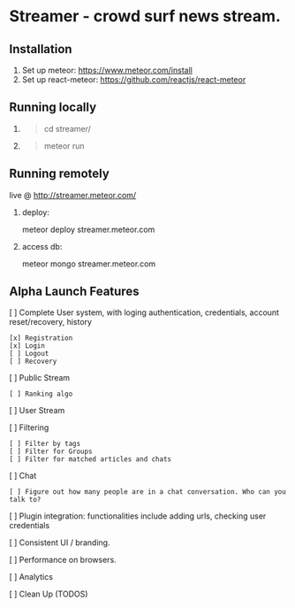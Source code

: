 # Streamer - crowd surf news stream.

## Installation

1. Set up meteor: https://www.meteor.com/install
2. Set up react-meteor: https://github.com/reactjs/react-meteor

## Running locally

1. > cd streamer/
2. > meteor run

## Running remotely

live @ http://streamer.meteor.com/

1. deploy: 
	
	meteor deploy streamer.meteor.com

2. access db: 

	meteor mongo streamer.meteor.com

## Alpha Launch Features

[ ] Complete User system, with loging authentication, credentials, account reset/recovery, history

 	[x] Registration
	[x] Login
	[ ] Logout
	[ ] Recovery

[ ] Public Stream

	[ ] Ranking algo

[ ] User Stream

[ ] Filtering

	[ ] Filter by tags
	[ ] Filter for Groups
	[ ] Filter for matched articles and chats

[ ] Chat

	[ ] Figure out how many people are in a chat conversation. Who can you talk to?

[ ] Plugin integration: functionalities include adding urls, checking user credentials

[ ] Consistent UI / branding.

[ ] Performance on browsers.

[ ] Analytics

[ ] Clean Up (TODOS)
